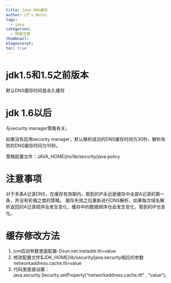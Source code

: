 ```yaml
---
title: Java DNS缓存
author: LP's Notes
tags:
  - java
categories:
  - 转载文章
thumbnail:
blogexcerpt:
toc: true
---
```


# jdk1.5和1.5之前版本

默认DNS缓存时间是永久缓存

# jdk 1.6以后

与security manager策略有关。

如果没有启用security manager，默认解析成功的DNS缓存时间为30秒，解析失败的DNS缓存时间为10秒。

策略配置文件：JAVA_HOME/jre/lib/security/java.policy

# 注意事项

对于多条A记录DNS，在缓存有效期内，取到的IP永远是缓存中全部A记录的第一条，并没有轮循之类的策略。
缓存失效之后重新进行DNS解析，如果每次域名解析返回的A记录顺序会发生变化，缓存中的数据顺序也会发生变化，取到的IP也变化。

# 缓存修改方法

1.	jvm启动参数里面配置-Dsun.net.inetaddr.ttl=value
2.	修改配置文件$JDK_HOME/lib/security/java.security相应的参数networkaddress.cache.ttl=value
3.	代码里直接设置：java.security.Security.setProperty(”networkaddress.cache.ttl” , “value”);

